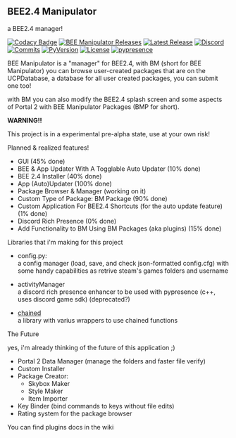 BEE2.4 Manipulator
-

a BEE2.4 manager!

[![Codacy Badge](https://api.codacy.com/project/badge/Grade/3cd982db8ee640cda0e1dc21d2b9c36c)](https://app.codacy.com/manual/enderzombi102.end/BEE-manipulator?utm_source=github.com&utm_medium=referral&utm_content=ENDERZOMBI102/BEE-manipulator&utm_campaign=Badge_Grade_Dashboard)
[![BEE Manipulator Releases](https://img.shields.io/github/downloads/ENDERZOMBI102/BEE-manipulator/total.svg?style=for-the-badge&label=Downloads)](https://github.com/ENDERZOMBI102/BEE-manipulator/releases/)
[![Latest Release](https://img.shields.io/github/v/release/ENDERZOMBI102/BEE-manipulator?include_prereleases&style=for-the-badge)](https://github.com/ENDERZOMBI102/BEE-manipulator/releases/latest)
[![Discord](https://img.shields.io/discord/546987939314532362?logo=discord&style=for-the-badge)](https://discord.gg/hnGFJrz)
[![Commits](https://img.shields.io/github/commits-since/ENDERZOMBI102/BEE-manipulator/latest?style=for-the-badge)](https://github.com/ENDERZOMBI102/BEE-manipulator/commits/master)
[![PyVersion](https://img.shields.io/github/pipenv/locked/python-version/ENDERZOMBI102/BEE-manipulator?style=for-the-badge)](https://www.python.org/downloads/release/python-375/)
[![License](https://img.shields.io/github/license/ENDERZOMBI102/BEE-manipulator?style=for-the-badge)](https://github.com/ENDERZOMBI102/BEE-manipulator/blob/master/LICENSE)
[![pypresence](https://img.shields.io/badge/using-pypresence-00bb88.svg?style=for-the-badge&logo=python&logoWidth=20)](https://github.com/qwertyquerty/pypresence)

BEE Manipulator is a "manager" for BEE2.4, with BM (short for BEE Manipulator) you can browse user-created packages
that are on the UCPDatabase, a database for all user created packages, you can submit one too!


with BM you can also modify the BEE2.4 splash screen and some aspects of Portal 2 with BEE Manipulator Packages (BMP for short).


**WARNING!!**

This project is in a experimental pre-alpha state, use at your own risk!


Planned & realized features!

- GUI (45% done)
- BEE & App Updater With A Togglable Auto Updater (10% done)
- BEE 2.4 Installer (40% done)
- App (Auto)Updater (100% done)
- Package Browser & Manager (working on it)
- Custom Type of Package: BM Package (90% done)
- Custom Application For BEE2.4 Shortcuts (for the auto update feature) (1% done) 
- Discord Rich Presence (0% done)
- Add Functionality to BM Using BM Packages (aka plugins) (15% done)

Libraries that i'm making for this project

- config.py:<br>
  a config manager (load, save, and check json-formatted config.cfg) with some handy capabilities as retrive steam's games folders and username

- activityManager<br>
  a discord rich presence enhancer to be used with pypresence (c++, uses discord game sdk) (deprecated?)
  
- [chained](https://github.com/ENDERZOMBI102/chained)<br>
  a library with varius wrappers to use chained functions

The Future

yes, i'm already thinking of the future of this application ;)

 - Portal 2 Data Manager (manage the folders and faster file verify)
 - Custom Installer 
 - Package Creator:
    - Skybox Maker
    - Style Maker
    - Item Importer
- Key Binder (bind commands to keys without file edits)
- Rating system for the package browser

You can find plugins docs in the wiki
